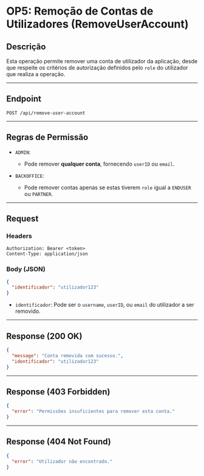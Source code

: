 # OP5: Remoção de Contas de Utilizadores (RemoveUserAccount)

## Descrição

Esta operação permite remover uma conta de utilizador da aplicação, desde que respeite os critérios de autorização definidos pelo `role` do utilizador que realiza a operação.

---

## Endpoint

```
POST /api/remove-user-account
```

---

## Regras de Permissão

- `ADMIN`:
  - Pode remover **qualquer conta**, fornecendo `userID` ou `email`.

- `BACKOFFICE`:
  - Pode remover contas apenas se estas tiverem `role` igual a `ENDUSER` ou `PARTNER`.

---

## Request

### Headers

```http
Authorization: Bearer <token>
Content-Type: application/json
```

### Body (JSON)

```json
{
  "identificador": "utilizador123"
}
```

- `identificador`: Pode ser o `username`, `userID`, ou `email` do utilizador a ser removido.

---

## Response (200 OK)

```json
{
  "message": "Conta removida com sucesso.",
  "identificador": "utilizador123"
}
```

---

## Response (403 Forbidden)

```json
{
  "error": "Permissões insuficientes para remover esta conta."
}
```

---

## Response (404 Not Found)

```json
{
  "error": "Utilizador não encontrado."
}
```

